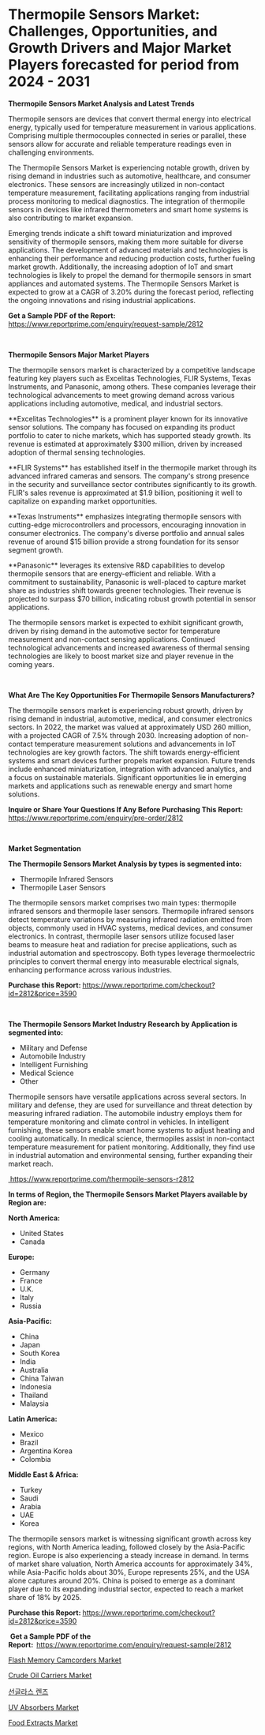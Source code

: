 <p><h1>Thermopile Sensors Market: Challenges, Opportunities, and Growth Drivers and Major Market Players forecasted for period from 2024 - 2031</h1></p><p><strong>Thermopile Sensors Market Analysis and Latest Trends</strong></p>
<p><p>Thermopile sensors are devices that convert thermal energy into electrical energy, typically used for temperature measurement in various applications. Comprising multiple thermocouples connected in series or parallel, these sensors allow for accurate and reliable temperature readings even in challenging environments.</p><p>The Thermopile Sensors Market is experiencing notable growth, driven by rising demand in industries such as automotive, healthcare, and consumer electronics. These sensors are increasingly utilized in non-contact temperature measurement, facilitating applications ranging from industrial process monitoring to medical diagnostics. The integration of thermopile sensors in devices like infrared thermometers and smart home systems is also contributing to market expansion.</p><p>Emerging trends indicate a shift toward miniaturization and improved sensitivity of thermopile sensors, making them more suitable for diverse applications. The development of advanced materials and technologies is enhancing their performance and reducing production costs, further fueling market growth. Additionally, the increasing adoption of IoT and smart technologies is likely to propel the demand for thermopile sensors in smart appliances and automated systems. The Thermopile Sensors Market is expected to grow at a CAGR of 3.20% during the forecast period, reflecting the ongoing innovations and rising industrial applications.</p></p>
<p><strong>Get a Sample PDF of the Report:&nbsp;</strong> <a href="https://www.reportprime.com/enquiry/request-sample/2812">https://www.reportprime.com/enquiry/request-sample/2812</a></p>
<p>&nbsp;</p>
<p><strong>Thermopile Sensors Major Market Players</strong></p>
<p><p>The thermopile sensors market is characterized by a competitive landscape featuring key players such as Excelitas Technologies, FLIR Systems, Texas Instruments, and Panasonic, among others. These companies leverage their technological advancements to meet growing demand across various applications including automotive, medical, and industrial sectors.</p><p>**Excelitas Technologies** is a prominent player known for its innovative sensor solutions. The company has focused on expanding its product portfolio to cater to niche markets, which has supported steady growth. Its revenue is estimated at approximately $300 million, driven by increased adoption of thermal sensing technologies.</p><p>**FLIR Systems** has established itself in the thermopile market through its advanced infrared cameras and sensors. The company's strong presence in the security and surveillance sector contributes significantly to its growth. FLIR's sales revenue is approximated at $1.9 billion, positioning it well to capitalize on expanding market opportunities.</p><p>**Texas Instruments** emphasizes integrating thermopile sensors with cutting-edge microcontrollers and processors, encouraging innovation in consumer electronics. The company's diverse portfolio and annual sales revenue of around $15 billion provide a strong foundation for its sensor segment growth.</p><p>**Panasonic** leverages its extensive R&D capabilities to develop thermopile sensors that are energy-efficient and reliable. With a commitment to sustainability, Panasonic is well-placed to capture market share as industries shift towards greener technologies. Their revenue is projected to surpass $70 billion, indicating robust growth potential in sensor applications.</p><p>The thermopile sensors market is expected to exhibit significant growth, driven by rising demand in the automotive sector for temperature measurement and non-contact sensing applications. Continued technological advancements and increased awareness of thermal sensing technologies are likely to boost market size and player revenue in the coming years.</p></p>
<p>&nbsp;</p>
<p><strong>What Are The Key Opportunities For Thermopile Sensors Manufacturers?</strong></p>
<p><p>The thermopile sensors market is experiencing robust growth, driven by rising demand in industrial, automotive, medical, and consumer electronics sectors. In 2022, the market was valued at approximately USD 260 million, with a projected CAGR of 7.5% through 2030. Increasing adoption of non-contact temperature measurement solutions and advancements in IoT technologies are key growth factors. The shift towards energy-efficient systems and smart devices further propels market expansion. Future trends include enhanced miniaturization, integration with advanced analytics, and a focus on sustainable materials. Significant opportunities lie in emerging markets and applications such as renewable energy and smart home solutions.</p></p>
<p><strong>Inquire or Share Your Questions If Any Before Purchasing This Report:</strong> <a href="https://www.reportprime.com/enquiry/pre-order/2812">https://www.reportprime.com/enquiry/pre-order/2812</a></p>
<p>&nbsp;</p>
<p><strong>Market Segmentation</strong></p>
<p><strong>The Thermopile Sensors Market Analysis by types is segmented into:</strong></p>
<p><ul><li>Thermopile Infrared Sensors</li><li>Thermopile Laser Sensors</li></ul></p>
<p><p>The thermopile sensors market comprises two main types: thermopile infrared sensors and thermopile laser sensors. Thermopile infrared sensors detect temperature variations by measuring infrared radiation emitted from objects, commonly used in HVAC systems, medical devices, and consumer electronics. In contrast, thermopile laser sensors utilize focused laser beams to measure heat and radiation for precise applications, such as industrial automation and spectroscopy. Both types leverage thermoelectric principles to convert thermal energy into measurable electrical signals, enhancing performance across various industries.</p></p>
<p><strong>Purchase this Report:&nbsp;</strong><a href="https://www.reportprime.com/checkout?id=2812&price=3590">https://www.reportprime.com/checkout?id=2812&price=3590</a></p>
<p>&nbsp;</p>
<p><strong>The Thermopile Sensors Market Industry Research by Application is segmented into:</strong></p>
<p><ul><li>Military and Defense</li><li>Automobile Industry</li><li>Intelligent Furnishing</li><li>Medical Science</li><li>Other</li></ul></p>
<p><p>Thermopile sensors have versatile applications across several sectors. In military and defense, they are used for surveillance and threat detection by measuring infrared radiation. The automobile industry employs them for temperature monitoring and climate control in vehicles. In intelligent furnishing, these sensors enable smart home systems to adjust heating and cooling automatically. In medical science, thermopiles assist in non-contact temperature measurement for patient monitoring. Additionally, they find use in industrial automation and environmental sensing, further expanding their market reach.</p></p>
<p><a href="https://www.reportprime.com/thermopile-sensors-r2812">&nbsp;https://www.reportprime.com/thermopile-sensors-r2812</a></p>
<p><strong>In terms of Region, the Thermopile Sensors Market Players available by Region are:</strong></p>
<p>
    <p> <strong> North America: </strong>
        <ul>
            <li>United States</li>
            <li>Canada</li>
        </ul>
        </p> 
    <p> <strong> Europe: </strong>
        <ul>
            <li>Germany</li>
            <li>France</li>
            <li>U.K.</li>
            <li>Italy</li>
            <li>Russia</li>
        </ul>
        </p> 
    <p> <strong> Asia-Pacific: </strong>
        <ul>
            <li>China</li>
            <li>Japan</li>
            <li>South Korea</li>
            <li>India</li>
            <li>Australia</li>
            <li>China Taiwan</li>
            <li>Indonesia</li>
            <li>Thailand</li>
            <li>Malaysia</li>
        </ul>
        </p> 
    <p> <strong> Latin America: </strong>
        <ul>
            <li>Mexico</li>
            <li>Brazil</li>
            <li>Argentina Korea</li>
            <li>Colombia</li>
        </ul>
        </p> 
    <p> <strong> Middle East & Africa: </strong>
        <ul>
            <li>Turkey</li>
            <li>Saudi</li>
            <li>Arabia</li>
            <li>UAE</li>
            <li>Korea</li>
        </ul>
    </p>
    </p>
<p><p>The thermopile sensors market is witnessing significant growth across key regions, with North America leading, followed closely by the Asia-Pacific region. Europe is also experiencing a steady increase in demand. In terms of market share valuation, North America accounts for approximately 34%, while Asia-Pacific holds about 30%, Europe represents 25%, and the USA alone captures around 20%. China is poised to emerge as a dominant player due to its expanding industrial sector, expected to reach a market share of 18% by 2025.</p></p>
<p><strong>Purchase this Report: </strong><a href="https://www.reportprime.com/checkout?id=2812&price=3590">https://www.reportprime.com/checkout?id=2812&price=3590</a></p>
<p>&nbsp;<strong>Get a Sample PDF of the Report:&nbsp;&nbsp;</strong><a href="https://www.reportprime.com/enquiry/request-sample/2812">https://www.reportprime.com/enquiry/request-sample/2812</a></p>
<p><strong></strong></p>
<p><p><a href="https://www.linkedin.com/pulse/market-trends-global-flash-memory-camcorders-forecast-rn3kc?trackingId=B2SQqD5OTNatuvPE8dhfWQ%3D%3D">Flash Memory Camcorders Market</a></p><p><a href="https://www.linkedin.com/pulse/driving-factors-behind-crude-oil-carriers-market-trends-gw3ce?trackingId=2996fsm4TjSD9lgUQp6%2FQQ%3D%3D">Crude Oil Carriers Market</a></p><p><a href="https://medium.com/@scotthereford10/%EC%84%A0%EA%B8%80%EB%9D%BC%EC%8A%A4-%EB%A0%8C%EC%A6%88-%EC%8B%9C%EC%9E%A5-%EA%B8%80%EB%A1%9C%EB%B2%8C-%EB%B0%8F-%EC%A7%80%EC%97%AD-%EB%B6%84%EC%84%9D-%EC%A7%80%EC%97%AD-%EA%B5%AD%EA%B0%80-%EC%88%98%EC%A4%80-%EB%B6%84%EC%84%9D-%EB%B0%8F-%EA%B2%BD%EC%9F%81-%ED%99%98%EA%B2%BD%EC%97%90-%EC%A4%91%EC%A0%90-%EB%B6%84%EC%84%9D-%EB%B0%8F-%EC%98%88%EC%B8%A1-2024-2031-3c5fa7d84d50">선글라스 렌즈</a></p><p><a href="https://issuu.com/reportprime-2/docs/uv-absorbers-market-size-2030.pptx_9eca2b63d47b3d">UV Absorbers Market</a></p><p><a href="https://medium.com/@adam.churchill89678/the-food-extracts-market-is-anticipated-to-experience-significant-growth-with-a-projected-cagr-6cfaaccd9288">Food Extracts Market</a></p></p>